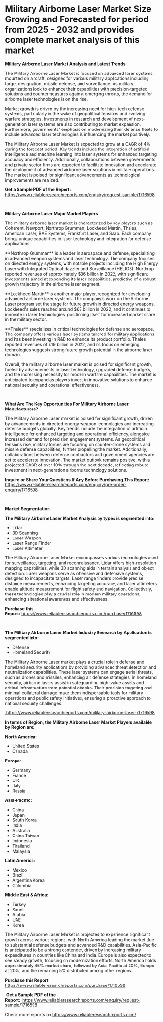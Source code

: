 <p><h1>Military Airborne Laser Market Size Growing and Forecasted for period from 2025 - 2032 and provides complete market analysis of this market</h1></p><p><strong>Military Airborne Laser Market Analysis and Latest Trends</strong></p>
<p><p>The Military Airborne Laser Market is focused on advanced laser systems mounted on aircraft, designed for various military applications including target designation, missile defense, and surveillance. As military organizations look to enhance their capabilities with precision-targeted solutions and countermeasures against emerging threats, the demand for airborne laser technologies is on the rise. </p><p>Market growth is driven by the increasing need for high-tech defense systems, particularly in the wake of geopolitical tensions and evolving warfare strategies. Investments in research and development of next-generation laser systems are also contributing to market expansion. Furthermore, governments' emphasis on modernizing their defense fleets to include advanced laser technologies is influencing the market positively.</p><p>The Military Airborne Laser Market is expected to grow at a CAGR of 4% during the forecast period. Key trends include the integration of artificial intelligence and machine learning into laser systems for enhanced targeting accuracy and efficiency. Additionally, collaborations between governments and private sector firms are expected to facilitate innovation and accelerate the deployment of advanced airborne laser solutions in military operations. The market is poised for significant advancements as technological improvements are realized.</p></p>
<p><strong>Get a Sample PDF of the Report:&nbsp;</strong> <a href="https://www.reliableresearchreports.com/enquiry/request-sample/1716598?utm_campaign=3020&utm_medium=2&utm_source=Github&utm_content=ia&utm_term=10042025&utm_id=military-airborne-laser">https://www.reliableresearchreports.com/enquiry/request-sample/1716598</a></p>
<p>&nbsp;</p>
<p><strong>Military Airborne Laser Major Market Players</strong></p>
<p><p>The military airborne laser market is characterized by key players such as Coherent, Newport, Northrop Grumman, Lockheed Martin, Thales, American Laser, BAE Systems, Frankfurt Laser, and Saab. Each company brings unique capabilities in laser technology and integration for defense applications.</p><p>**Northrop Grumman** is a leader in aerospace and defense, specializing in advanced weapon systems and laser technology. The company focuses on directed energy systems, with notable projects including the High Energy Laser with Integrated Optical-dazzler and Surveillance (HELIOS). Northrop reported revenues of approximately $36 billion in 2022, with significant investments aimed at expanding its laser capabilities, predictive of a robust growth trajectory in the airborne laser segment.</p><p>**Lockheed Martin** is another major player, recognized for developing advanced airborne laser systems. The company’s work on the Airborne Laser program set the stage for future growth in directed energy weapons. Lockheed's sales reached around $67 billion in 2022, and it continues to innovate in laser technologies, positioning itself for increased market share in the military sector.</p><p>**Thales** specializes in critical technologies for defense and aerospace. The company offers various laser systems tailored for military applications and has been investing in R&D to enhance its product portfolio. Thales reported revenues of €19 billion in 2022, and its focus on emerging technologies suggests strong future growth potential in the airborne laser domain.</p><p>Overall, the military airborne laser market is poised for significant growth, fueled by advancements in laser technology, upgraded defense budgets, and the increasing necessity for modern warfare capabilities. The market is anticipated to expand as players invest in innovative solutions to enhance national security and operational effectiveness.</p></p>
<p>&nbsp;</p>
<p><strong>What Are The Key Opportunities For Military Airborne Laser Manufacturers?</strong></p>
<p><p>The Military Airborne Laser market is poised for significant growth, driven by advancements in directed-energy weapon technologies and increasing defense budgets globally. Key trends include the integration of artificial intelligence for enhanced targeting and operational efficiency, alongside increased demand for precision engagement systems. As geopolitical tensions rise, military forces are focusing on counter-drone systems and missile defense capabilities, further propelling the market. Additionally, collaborations between defense contractors and government agencies are set to accelerate innovation. The market outlook remains positive, with a projected CAGR of over 10% through the next decade, reflecting robust investment in next-generation airborne technology solutions.</p></p>
<p><strong>Inquire or Share Your Questions If Any Before Purchasing This Report:</strong> <a href="https://www.reliableresearchreports.com/enquiry/pre-order-enquiry/1716598?utm_campaign=3020&utm_medium=2&utm_source=Github&utm_content=ia&utm_term=10042025&utm_id=military-airborne-laser">https://www.reliableresearchreports.com/enquiry/pre-order-enquiry/1716598</a></p>
<p>&nbsp;</p>
<p><strong>Market Segmentation</strong></p>
<p><strong>The Military Airborne Laser Market Analysis by types is segmented into:</strong></p>
<p><ul><li>Lidar</li><li>3D Scanning</li><li>Laser Weapon</li><li>Laser Range Finder</li><li>Laser Altimeter</li></ul></p>
<p><p>The Military Airborne Laser Market encompasses various technologies used for surveillance, targeting, and reconnaissance. Lidar offers high-resolution mapping capabilities, while 3D scanning aids in terrain analysis and object detection. Laser weapons serve as offensive and defensive systems, designed to incapacitate targets. Laser range finders provide precise distance measurements, enhancing targeting accuracy, and laser altimeters enable altitude measurement for flight safety and navigation. Collectively, these technologies play a crucial role in modern military operations, enhancing situational awareness and effectiveness.</p></p>
<p><strong>Purchase this Report:&nbsp;</strong><a href="https://www.reliableresearchreports.com/purchase/1716598?utm_campaign=3020&utm_medium=2&utm_source=Github&utm_content=ia&utm_term=10042025&utm_id=military-airborne-laser">https://www.reliableresearchreports.com/purchase/1716598</a></p>
<p>&nbsp;</p>
<p><strong>The Military Airborne Laser Market Industry Research by Application is segmented into:</strong></p>
<p><ul><li>Defense</li><li>Homeland Security</li></ul></p>
<p><p>The Military Airborne Laser market plays a crucial role in defense and homeland security applications by providing advanced threat detection and neutralization capabilities. These laser systems can engage aerial threats, such as drones and missiles, enhancing air defense strategies. In homeland security, airborne lasers assist in safeguarding high-value assets and critical infrastructure from potential attacks. Their precision targeting and minimal collateral damage make them indispensable tools for military operations and public safety initiatives, ensuring a proactive approach to national security challenges.</p></p>
<p><a href="https://www.reliableresearchreports.com/military-airborne-laser-r1716598?utm_campaign=3020&utm_medium=2&utm_source=Github&utm_content=ia&utm_term=10042025&utm_id=military-airborne-laser">&nbsp;https://www.reliableresearchreports.com/military-airborne-laser-r1716598</a></p>
<p><strong>In terms of Region, the Military Airborne Laser Market Players available by Region are:</strong></p>
<p>
    <p> <strong> North America: </strong>
        <ul>
            <li>United States</li>
            <li>Canada</li>
        </ul>
        </p> 
    <p> <strong> Europe: </strong>
        <ul>
            <li>Germany</li>
            <li>France</li>
            <li>U.K.</li>
            <li>Italy</li>
            <li>Russia</li>
        </ul>
        </p> 
    <p> <strong> Asia-Pacific: </strong>
        <ul>
            <li>China</li>
            <li>Japan</li>
            <li>South Korea</li>
            <li>India</li>
            <li>Australia</li>
            <li>China Taiwan</li>
            <li>Indonesia</li>
            <li>Thailand</li>
            <li>Malaysia</li>
        </ul>
        </p> 
    <p> <strong> Latin America: </strong>
        <ul>
            <li>Mexico</li>
            <li>Brazil</li>
            <li>Argentina Korea</li>
            <li>Colombia</li>
        </ul>
        </p> 
    <p> <strong> Middle East & Africa: </strong>
        <ul>
            <li>Turkey</li>
            <li>Saudi</li>
            <li>Arabia</li>
            <li>UAE</li>
            <li>Korea</li>
        </ul>
    </p>
    </p>
<p><p>The Military Airborne Laser Market is projected to experience significant growth across various regions, with North America leading the market due to substantial defense budgets and advanced R&D capabilities. Asia-Pacific is anticipated to be a strong contender, driven by increasing military expenditures in countries like China and India. Europe is also expected to see steady growth, focusing on modernization efforts. North America holds approximately 45% market share, followed by Asia-Pacific at 30%, Europe at 20%, and the remaining 5% distributed among other regions.</p></p>
<p><strong>Purchase this Report: </strong><a href="https://www.reliableresearchreports.com/purchase/1716598?utm_campaign=3020&utm_medium=2&utm_source=Github&utm_content=ia&utm_term=10042025&utm_id=military-airborne-laser">https://www.reliableresearchreports.com/purchase/1716598</a></p>
<p>&nbsp;<strong>Get a Sample PDF of the Report:&nbsp;&nbsp;</strong><a href="https://www.reliableresearchreports.com/enquiry/request-sample/1716598?utm_campaign=3020&utm_medium=2&utm_source=Github&utm_content=ia&utm_term=10042025&utm_id=military-airborne-laser">https://www.reliableresearchreports.com/enquiry/request-sample/1716598</a></p>
<p><strong></strong></p>
<p>Check more reports on <a href="https://www.reliableresearchreports.com/?utm_campaign=3020&utm_medium=2&utm_source=Github&utm_content=ia&utm_term=10042025&utm_id=military-airborne-laser">https://www.reliableresearchreports.com/</a></p>